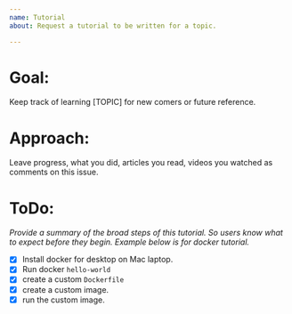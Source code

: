 ```yaml
---
name: Tutorial
about: Request a tutorial to be written for a topic.

---
```


# Goal: 
Keep track of learning [TOPIC] for new comers or future reference.

# Approach:
Leave progress, what you did, articles you read, videos you watched as comments on this issue. 

# ToDo:
_Provide a summary of the broad steps of this tutorial. So users know what to expect before they begin. Example below is for docker tutorial._
- [x] Install docker for desktop on Mac laptop.
- [x] Run docker `hello-world`
- [x] create a custom `Dockerfile`
- [x] create a custom image.
- [x] run the custom image. 
